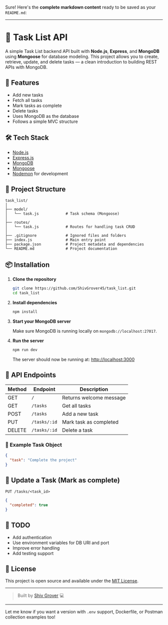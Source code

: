 Sure! Here's the **complete markdown content** ready to be saved as your `README.md`:

---

# 📝 Task List API

A simple Task List backend API built with **Node.js**, **Express**, and **MongoDB** using **Mongoose** for database modeling. This project allows you to create, retrieve, update, and delete tasks — a clean introduction to building REST APIs with MongoDB.

## 🚀 Features

* Add new tasks
* Fetch all tasks
* Mark tasks as complete
* Delete tasks
* Uses MongoDB as the database
* Follows a simple MVC structure

## 🛠️ Tech Stack

* [Node.js](https://nodejs.org/)
* [Express.js](https://expressjs.com/)
* [MongoDB](https://www.mongodb.com/)
* [Mongoose](https://mongoosejs.com/)
* [Nodemon](https://www.npmjs.com/package/nodemon) for development

## 📂 Project Structure

```
task_list/
│
├── model/
│   └── task.js            # Task schema (Mongoose)
│
├── routes/
│   └── task.js            # Routes for handling task CRUD
│
├── .gitignore             # Ignored files and folders
├── index.js               # Main entry point
├── package.json           # Project metadata and dependencies
└── README.md              # Project documentation
```

## 📦 Installation

1. **Clone the repository**

   ```bash
   git clone https://github.com/ShivGrover45/task_list.git
   cd task_list
   ```

2. **Install dependencies**

   ```bash
   npm install
   ```

3. **Start your MongoDB server**

   Make sure MongoDB is running locally on `mongodb://localhost:27017`.

4. **Run the server**

   ```bash
   npm run dev
   ```

   The server should now be running at:
   [http://localhost:3000](http://localhost:3000)

## 🧪 API Endpoints

| Method | Endpoint     | Description             |
| ------ | ------------ | ----------------------- |
| GET    | `/`          | Returns welcome message |
| GET    | `/tasks`     | Get all tasks           |
| POST   | `/tasks`     | Add a new task          |
| PUT    | `/tasks/:id` | Mark task as completed  |
| DELETE | `/tasks/:id` | Delete a task           |

### 📌 Example Task Object

```json
{
  "task": "Complete the project"
}
```

## 🔄 Update a Task (Mark as complete)

```http
PUT /tasks/<task_id>
```

```json
{
  "completed": true
}
```

## 🧹 TODO

* Add authentication
* Use environment variables for DB URI and port
* Improve error handling
* Add testing support

## 📄 License

This project is open source and available under the [MIT License](LICENSE).

---

> Built by [Shiv Grover](https://github.com/ShivGrover45) 💻

---

Let me know if you want a version with `.env` support, Dockerfile, or Postman collection examples too!




